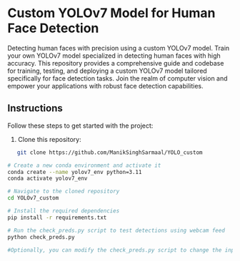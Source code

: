 # Custom YOLOv7 Model for Human Face Detection

Detecting human faces with precision using a custom YOLOv7 model. Train your own YOLOv7 model specialized in detecting human faces with high accuracy. This repository provides a comprehensive guide and codebase for training, testing, and deploying a custom YOLOv7 model tailored specifically for face detection tasks. Join the realm of computer vision and empower your applications with robust face detection capabilities.

## Instructions

Follow these steps to get started with the project:

1. Clone this repository:
```bash
   git clone https://github.com/ManikSinghSarmaal/YOLO_custom

# Create a new conda environment and activate it
conda create --name yolov7_env python=3.11
conda activate yolov7_env

# Navigate to the cloned repository
cd YOLOv7_custom

# Install the required dependencies
pip install -r requirements.txt

# Run the check_preds.py script to test detections using webcam feed
python check_preds.py

#Optionally, you can modify the check_preds.py script to change the input source to an image file or video by adjusting the source_path variable.
